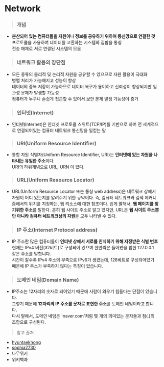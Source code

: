 # Network
> ### 개념
- **분산되어 있는 컴퓨터들을 자원이나 정보를 공유하기 위하여 통신망으로 연결한 것**  
프로토콜을 사용하여 데이터를 교환하는 시스템의 집합을 통칭  
전송 매체로 서로 연결된 시스템의 모음  

> ### 네트워크 활용의 장단점
- 모든 종류의 물리적 및 논리적 자원을 공유할 수 있으므로 자원 활용이 극대화  
병렬 처리가 가능해지고 성능이 향상  
데이터의 중복 저장이 가능하므로 데이터 복구가 용이하고 신뢰성이 향상되지만 일관성 문제가 발생할 가능성  
컴퓨터가 누구나 손쉽게 접근할 수 있어서 보안 문제 발생 가능성이 증가

> ### 인터넷(Internet)
- 인터넷(Internet)은 인터넷 프로토콜 스위트(TCP/IP)를 기반으로 하여 전 세계적으로 연결되어있는 컴퓨터 네트워크 통신망을 일컫는 말

> ### URI(Uniform Resource Identifier)
- 통합 자원 식별자(Uniform Resource Identifier, URI)는 **인터넷에 있는 자원을 나타내는 유일한 주소**이다.  
URI의 하위개념으로 URL, URN 이 있다.

> ### URL(Uniform Resource Locator)
- URL(Uniform Resource Locator 또는 통칭 web address)은 네트워크 상에서 자원이 어디 있는지를 알려주기 위한 규약이다. 즉, 컴퓨터 네트워크와 검색 메커니즘에서의 위치를 지정하는, 웹 리소스에 대한 참조이다. 쉽게 말해서, **웹 페이지를 찾기위한 주소**를 말한다. 흔히 웹 사이트 주소로 알고 있지만, URL은 **웹 사이트 주소뿐만 아니라 컴퓨터 네트워크상의 자원**을 모두 나타낼 수 있다. 

> ### IP 주소(Internet Protocol address)
- IP 주소란 많은 컴퓨터들이 **인터넷 상에서 서로를 인식하기 위해 지정받은 식별 번호**  
현재는 IPv4 버전(32비트)로 구성되어 있으며 한번씩은 들어봤을 법한 127.0.0.1 같은 주소를 말합니다.  
시간이 갈수록 IPv4 주소의 부족으로 IPv6가 생겼는데, 128비트로 구성되어있기 때문에 IP 주소가 부족하지 않다는 특징이 있습니다.

> ### 도메인 네임(Domain Name)
- IP주소는 12자리의 숫자로 되어있기 때문에 사람이 외우기 힘들다는 단점이 있습니다.  
그렇기 때문에 **12자리의 IP 주소를 문자로 표현한 주소**를 도메인 네임이라고 합니다.  
다시 말해서, 도메인 네임은 'naver.com'처럼 몇 개의 의미있는 문자들과 점(.)의 조합으로 구성된다.

> 참고 출처
- [hyuntaekhong](https://hyuntaekhong.github.io/blog/Network/)
- [sophia2730](https://sophia2730.tistory.com/entry/DNS-%EC%A3%BC%EC%86%8C%EC%B0%BD%EC%97%90-wwwnavercom%EC%9D%84-%EC%B9%98%EB%A9%B4-%EC%9D%BC%EC%96%B4%EB%82%98%EB%8A%94-%EC%9D%BC)
- 나무위키
- 위키백과